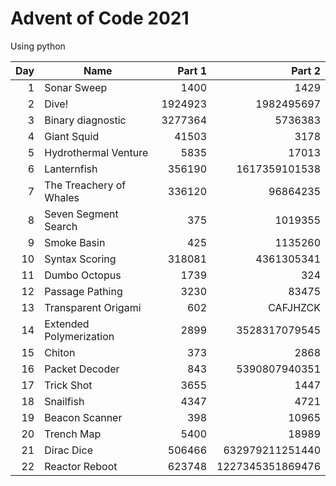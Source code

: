 # Advent of Code 2021
Using python

| Day | Name | Part 1 | Part 2 |
-----:|------|-------:|-------:|
|   1 | Sonar Sweep | 1400 | 1429 |
|   2 | Dive! | 1924923 | 1982495697 |
|   3 | Binary diagnostic | 3277364 | 5736383 |
|   4 | Giant Squid | 41503 | 3178 |
|   5 | Hydrothermal Venture | 5835 | 17013 |
|   6 | Lanternfish | 356190 | 1617359101538 |
|   7 | The Treachery of Whales | 336120 | 96864235 |
|   8 | Seven Segment Search | 375 | 1019355 |
|   9 | Smoke Basin | 425 | 1135260 |
|  10 | Syntax Scoring | 318081 | 4361305341 |
|  11 | Dumbo Octopus | 1739 | 324 |
|  12 | Passage Pathing | 3230 | 83475 |
|  13 | Transparent Origami | 602 | CAFJHZCK |
|  14 | Extended Polymerization | 2899 | 3528317079545 |
|  15 | Chiton | 373 | 2868 |
|  16 | Packet Decoder | 843 | 5390807940351 |
|  17 | Trick Shot | 3655 | 1447 |
|  18 | Snailfish | 4347 | 4721 |
|  19 | Beacon Scanner | 398 | 10965 |
|  20 | Trench Map | 5400 | 18989 |
|  21 | Dirac Dice | 506466 | 632979211251440 |
|  22 | Reactor Reboot | 623748 | 1227345351869476 |
